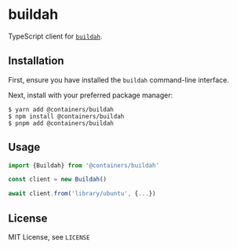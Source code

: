 # buildah

TypeScript client for [`buildah`](https://github.com/containers/buildah).

## Installation

First, ensure you have installed the `buildah` command-line interface.

Next, install with your preferred package manager:

```shell
$ yarn add @containers/buildah
$ npm install @containers/buildah
$ pnpm add @containers/buildah
```

## Usage

```typescript
import {Buildah} from '@containers/buildah'

const client = new Buildah()

await client.from('library/ubuntu', {...})
```

## License

MIT License, see `LICENSE`
